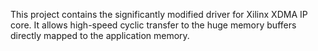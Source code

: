 This project contains the significantly modified driver for Xilinx XDMA IP core. It allows high-speed cyclic transfer to the huge memory buffers directly mapped to the application memory.